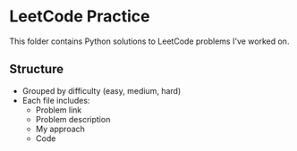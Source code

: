 # LeetCode Practice

This folder contains Python solutions to LeetCode problems I've worked on.

## Structure

- Grouped by difficulty (easy, medium, hard)
- Each file includes:
  - Problem link
  - Problem description
  - My approach
  - Code